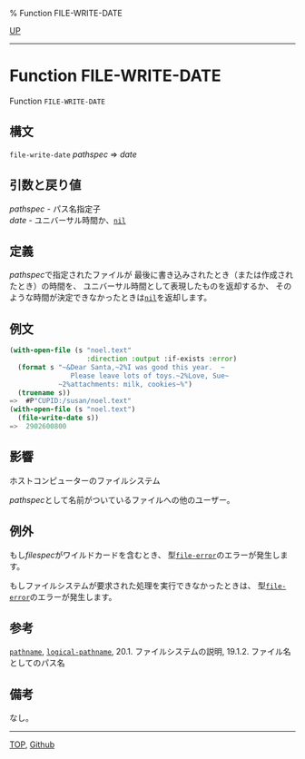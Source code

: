 % Function FILE-WRITE-DATE

[UP](20.2.html)  

---

# Function **FILE-WRITE-DATE**


Function `FILE-WRITE-DATE`


## 構文

`file-write-date` *pathspec* => *date*


## 引数と戻り値

*pathspec* - パス名指定子  
*date* - ユニバーサル時間か、[`nil`](5.3.nil-variable.html)


## 定義

*pathspec*で指定されたファイルが
最後に書き込みされたとき（または作成されたとき）の時間を、
ユニバーサル時間として表現したものを返却するか、
そのような時間が決定できなかったときは[`nil`](5.3.nil-variable.html)を返却します。


## 例文

```lisp
(with-open-file (s "noel.text" 
                   :direction :output :if-exists :error)
  (format s "~&Dear Santa,~2%I was good this year.  ~
               Please leave lots of toys.~2%Love, Sue~
            ~2%attachments: milk, cookies~%")
  (truename s))
=>  #P"CUPID:/susan/noel.text"
(with-open-file (s "noel.text")
  (file-write-date s))
=>  2902600800
```


## 影響

ホストコンピューターのファイルシステム

*pathspec*として名前がついているファイルへの他のユーザー。


## 例外

もし*filespec*がワイルドカードを含むとき、
型[`file-error`](20.2.file-error.html)のエラーが発生します。

もしファイルシステムが要求された処理を実行できなかったときは、
型[`file-error`](20.2.file-error.html)のエラーが発生します。


## 参考

[`pathname`](19.4.pathname-system-class.html),
[`logical-pathname`](19.4.logical-pathname-system-class.html),
20.1. ファイルシステムの説明,
19.1.2. ファイル名としてのパス名


## 備考

なし。




---
[TOP](index.html),  [Github](https://github.com/nptcl/npt-japanese)

